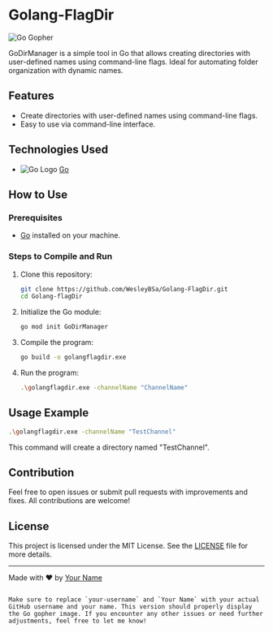 
# Golang-FlagDir

![Go Gopher](https://golang.org/doc/gopher/frontpage.png)

GoDirManager is a simple tool in Go that allows creating directories with user-defined names using command-line flags. Ideal for automating folder organization with dynamic names.

## Features

- Create directories with user-defined names using command-line flags.
- Easy to use via command-line interface.

## Technologies Used

- ![Go Logo](https://golang.org/lib/godoc/images/go-logo-blue.svg) [Go](https://golang.org/)

## How to Use

### Prerequisites

- [Go](https://golang.org/dl/) installed on your machine.

### Steps to Compile and Run

1. Clone this repository:

    ```sh
    git clone https://github.com/WesleyBSa/Golang-FlagDir.git
    cd Golang-flagDir
    ```

2. Initialize the Go module:

    ```sh
    go mod init GoDirManager
    ```

3. Compile the program:

    ```sh
    go build -o golangflagdir.exe
    ```

4. Run the program:

    ```sh
    .\golangflagdir.exe -channelName "ChannelName"
    ```

## Usage Example

```sh
.\golangflagdir.exe -channelName "TestChannel"
```

This command will create a directory named "TestChannel".

## Contribution

Feel free to open issues or submit pull requests with improvements and fixes. All contributions are welcome!

## License

This project is licensed under the MIT License. See the [LICENSE](LICENSE) file for more details.

---

Made with ❤️ by [Your Name](https://github.com/WesleyBSa)
```

Make sure to replace `your-username` and `Your Name` with your actual GitHub username and your name. This version should properly display the Go gopher image. If you encounter any other issues or need further adjustments, feel free to let me know!
